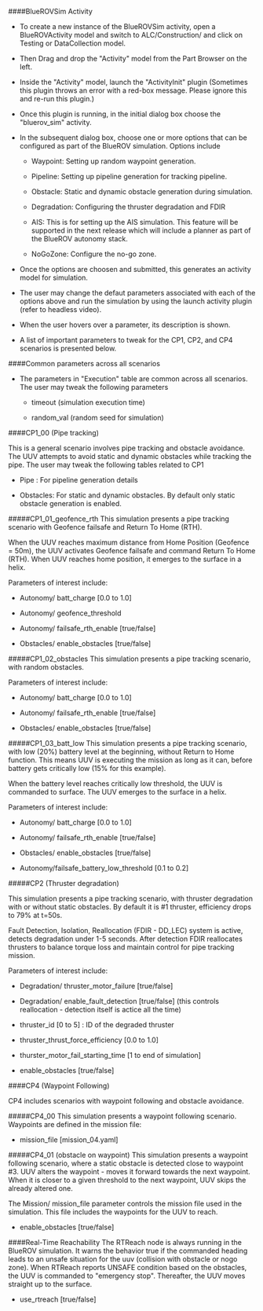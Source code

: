 

####BlueROVSim Activity

- To create  a new instance of the BlueROVSim activity, open a BlueROVActivity  model and switch to ALC/Construction/ and click on Testing or DataCollection model.

- Then Drag and drop the "Activity" model from the Part Browser on the left.

- Inside the "Activity" model, launch the "ActivityInit" plugin  (Sometimes this plugin throws an error with a red-box message. Please ignore this and re-run this plugin.)

- Once this plugin is running, in the initial dialog box choose the "bluerov_sim" activity.

- In the subsequent dialog box, choose one or more options that can be configured as part of the BlueROV simulation. Options include 
  
   - Waypoint: Setting up random waypoint generation.

   - Pipeline: Setting up pipeline generation for tracking pipeline.

   - Obstacle:  Static and dynamic obstacle generation during simulation.

   - Degradation: Configuring the thruster degradation and FDIR

   - AIS: This is for setting up the AIS simulation. This feature will be supported in the next release which will include a planner as part of the BlueROV autonomy stack.

   - NoGoZone: Configure the no-go zone.

- Once the options are choosen and submitted, this generates an activity model for simulation.

- The user may change the defaut parameters associated with each of the options above and run the simulation by using the launch activity plugin (refer to headless video).

- When the user hovers over a parameter, its description is shown.

- A list of important parameters to tweak for the CP1, CP2, and CP4 scenarios is presented below.


####Common parameters across all scenarios

- The parameters in "Execution" table are common across all scenarios. The user may 
   tweak the following parameters

    - timeout (simulation execution time)

    - random_val (random seed for simulation)


####CP1_00 (Pipe tracking)

This is a general scenario involves pipe tracking and obstacle avoidance. The UUV attempts to avoid static and dynamic obstacles while tracking the pipe. The user may tweak the following tables related to CP1

  - Pipe : For pipeline generation details

  - Obstacles: For static and dynamic obstacles. By default only static obstacle generation is enabled.


#####CP1_01_geofence_rth
This simulation presents a pipe tracking scenario with Geofence failsafe and Return To Home (RTH).

When the UUV reaches maximum distance from Home Position (Geofence = 50m), the UUV activates Geofence failsafe and command Return To Home (RTH).
When UUV reaches home position, it emerges to the surface in a helix.


Parameters of interest include:

 - Autonomy/ batt_charge [0.0 to 1.0]
 
 - Autonomy/ geofence_threshold

 - Autonomy/ failsafe_rth_enable [true/false]

 - Obstacles/ enable_obstacles [true/false]


#####CP1_02_obstacles
This simulation presents a pipe tracking scenario, with random obstacles.


Parameters of interest include:

 - Autonomy/ batt_charge [0.0 to 1.0]
 
 - Autonomy/ failsafe_rth_enable [true/false]

 - Obstacles/ enable_obstacles [true/false]


#####CP1_03_batt_low
This simulation presents a pipe tracking scenario, with low (20%) battery level at the beginning, without Return to Home function. This means UUV is executing the mission as long as it can, before battery gets critically low (15% for this example).

When the battery level reaches critically low threshold, the UUV is commanded to surface. 
The UUV emerges to the surface in a helix. 


Parameters of interest include:

 - Autonomy/ batt_charge [0.0 to 1.0]
 
 - Autonomy/ failsafe_rth_enable [true/false]

 - Obstacles/ enable_obstacles [true/false]

 - Autonomy/failsafe_battery_low_threshold [0.1 to 0.2]





#####CP2 (Thruster degradation)

This simulation presents a pipe tracking scenario, with thruster degradation with or without static obstacles. By default it is #1 thruster, efficiency drops to 79% at t=50s.

Fault Detection, Isolation, Reallocation (FDIR - DD_LEC) system is active, detects degradation under 1-5 seconds. After detection FDIR reallocates thrusters to balance torque loss and maintain control for pipe tracking mission.


Parameters of interest include:

 - Degradation/ thruster_motor_failure [true/false]
 
 - Degradation/ enable_fault_detection [true/false] (this controls reallocation - detection itself is actice all the time)
 
 - thruster_id [0 to 5] : ID of the degraded thruster

  - thruster_thrust_force_efficiency [0.0 to 1.0]

  - thurster_motor_fail_starting_time [1 to end of simulation]

  - enable_obstacles [true/false]



####CP4 (Waypoint Following)

CP4 includes scenarios with waypoint following and obstacle avoidance.


#####CP4_00
This simulation presents a waypoint following scenario. Waypoints are defined in the mission file:

 - mission_file [mission_04.yaml]

#####CP4_01 (obstacle on waypoint)
This simulation presents a waypoint following scenario, where a static obstacle is detected close to waypoint #3. UUV alters the waypoint - moves it forward towards the next waypoint. When it is closer to a given threshold to the next waypoint, UUV skips the already altered one.

The Mission/ mission_file parameter controls the mission file used in the simulation. This file includes the waypoints for the UUV to reach.

  - enable_obstacles [true/false]


####Real-Time Reachability
The RTReach node is always running in the BlueROV simulation. It warns the behavior true if the commanded heading leads to an unsafe situation for the uuv (collision with obstacle or nogo zone).  When RTReach reports UNSAFE condition based on the obstacles,  the UUV is commanded to  "emergency stop". Thereafter, the UUV moves straight up to the surface.

  - use_rtreach [true/false]
